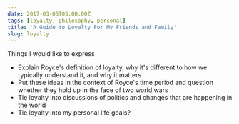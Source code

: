 ```yaml
---
date: 2017-03-05T05:00:00Z
tags: [loyalty, philosophy, personal]
title: 'A Guide to Loyalty For My Friends and Family'
slug: loyalty
---
```


Things I would like to express

- Explain Royce's definition of loyalty, why it's different to how we typically understand it, and why it matters
- Put these ideas in the context of Royce's time period and question whether they hold up in the face of two world wars
- Tie loyalty into discussions of politics and changes that are happening in the world
- Tie loyalty into my personal life goals?
